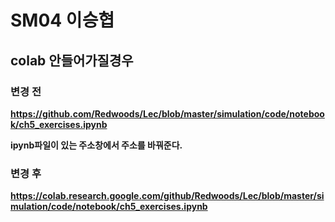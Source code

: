 # SM04 이승협


## colab 안들어가질경우


### 변경 전

**https://github.com/Redwoods/Lec/blob/master/simulation/code/notebook/ch5_exercises.ipynb**

**ipynb파일이 있는 주소창에서 주소를 바꿔준다.**

### 변경 후

**https://colab.research.google.com/github/Redwoods/Lec/blob/master/simulation/code/notebook/ch5_exercises.ipynb**
